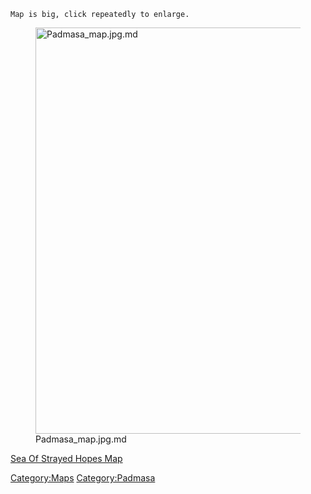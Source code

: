 `Map is big, click repeatedly to enlarge.`

<figure>
<img src="Padmasa_map.jpg.md" title="Padmasa_map.jpg.md" width="650"
alt="Padmasa_map.jpg.md" />
<figcaption aria-hidden="true">Padmasa_map.jpg.md</figcaption>
</figure>

[Sea Of Strayed Hopes Map](Sea_Of_Strayed_Hopes_Map "wikilink")

[Category:Maps](Category:Maps "wikilink")
[Category:Padmasa](Category:Padmasa "wikilink")

